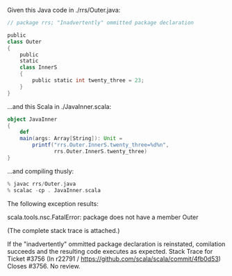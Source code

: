 Given this Java code in ./rrs/Outer.java:
```scala
// package rrs; "Inadvertently" ommitted package declaration

public
class Outer
{
    public
    static
    class InnerS
    {
        public static int twenty_three = 23;
    }
}
```

...and this Scala in ./JavaInner.scala:
```scala
object JavaInner
{
    def
    main(args: Array[String]): Unit =
        printf("rrs.Outer.InnerS.twenty_three=%d%n",
               rrs.Outer.InnerS.twenty_three)
}
```
...and compiling thusly:

```scala
% javac rrs/Outer.java
% scalac -cp . JavaInner.scala
```

The following exception results:

scala.tools.nsc.FatalError: package <empty> does not have a member Outer

(The complete stack trace is attached.)

If the "inadvertently" ommitted package declaration is reinstated, comilation succeeds and the resulting code executes as expected.
Stack Trace for Ticket #3756
(In r22791 / https://github.com/scala/scala/commit/4fb0d53) Closes #3756. No review.

